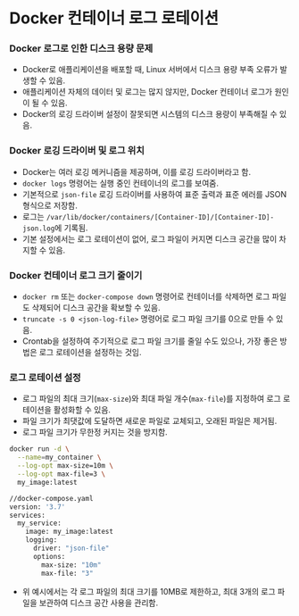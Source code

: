 # Docker 컨테이너 로그 로테이션
### Docker 로그로 인한 디스크 용량 문제
- Docker로 애플리케이션을 배포할 때, Linux 서버에서 디스크 용량 부족 오류가 발생할 수 있음.
- 애플리케이션 자체의 데이터 및 로그는 많지 않지만, Docker 컨테이너 로그가 원인이 될 수 있음.
- Docker의 로깅 드라이버 설정이 잘못되면 시스템의 디스크 용량이 부족해질 수 있음.

### Docker 로깅 드라이버 및 로그 위치
- Docker는 여러 로깅 메커니즘을 제공하며, 이를 로깅 드라이버라고 함.
- `docker logs` 명령어는 실행 중인 컨테이너의 로그를 보여줌.
- 기본적으로 `json-file` 로깅 드라이버를 사용하여 표준 출력과 표준 에러를 JSON 형식으로 저장함.
- 로그는 `/var/lib/docker/containers/[Container-ID]/[Container-ID]-json.log`에 기록됨.
- 기본 설정에서는 로그 로테이션이 없어, 로그 파일이 커지면 디스크 공간을 많이 차지할 수 있음.

### Docker 컨테이너 로그 크기 줄이기
- `docker rm` 또는 `docker-compose down` 명령어로 컨테이너를 삭제하면 로그 파일도 삭제되어 디스크 공간을 확보할 수 있음.
- `truncate -s 0 <json-log-file>` 명령어로 로그 파일 크기를 0으로 만들 수 있음.
- Crontab을 설정하여 주기적으로 로그 파일 크기를 줄일 수도 있으나, 가장 좋은 방법은 로그 로테이션을 설정하는 것임.

### 로그 로테이션 설정
- 로그 파일의 최대 크기(`max-size`)와 최대 파일 개수(`max-file`)를 지정하여 로그 로테이션을 활성화할 수 있음.
- 파일 크기가 최댓값에 도달하면 새로운 파일로 교체되고, 오래된 파일은 제거됨.
- 로그 파일 크기가 무한정 커지는 것을 방지함.

```sh
docker run -d \
  --name=my_container \
  --log-opt max-size=10m \
  --log-opt max-file=3 \
  my_image:latest

//docker-compose.yaml
version: '3.7'
services:
  my_service:
    image: my_image:latest
    logging:
      driver: "json-file"
      options:
        max-size: "10m"
        max-file: "3"
```
* 위 예시에서는 각 로그 파일의 최대 크기를 10MB로 제한하고, 최대 3개의 로그 파일을 보관하여 디스크 공간 사용을 관리함.
